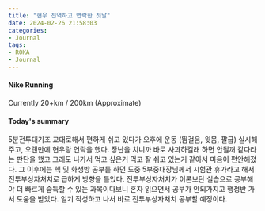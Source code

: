 ```yaml
---
title: "현우 전역하고 연락한 첫날"
date: 2024-02-26 21:58:03
categories:
- Journal
tags:
- ROKA
- Journal
---
```


#### Nike Running 
Currently 20+km / 200km (Approximate)

#### Today's summary
5분전투대기조 교대로해서 편하게 쉬고 있다가 오후에 운동 (뜀걸음, 윗몸, 팔굽) 실시해주고, 오랜만에 현우랑 연락을 했다. 장난을 치니까 바로 사과하길래 하면 안될꺼 같다라는 판단을 했고 그래도 나가서 먹고 싶은거 먹고 잘 쉬고 있는거 같아서 마음이 편안해졌다. 그 이후에는 핵 및 화생방 공부를 하던 도중 5부중대장님께서 시험관 휴가라고 해서 전투부상자처치로 급하게 방향을 틀었다. 전투부상자처치가 이론보단 실습으로 공부해야 더 빠르게 습득할 수 있는 과목이다보니 혼자 읽으면서 공부가 안되가지고 행정반 가서 도움을 받았다. 일기 작성하고 나서 바로 전투부상자처치 공부할 예정이다.